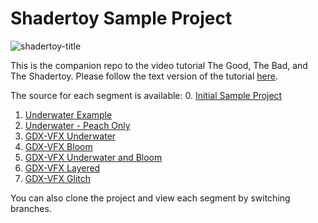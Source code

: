 # Shadertoy Sample Project

![shadertoy-title](https://user-images.githubusercontent.com/12948924/106910956-9122f380-66b6-11eb-8433-d3da05cf445a.png)

This is the companion repo to the video tutorial The Good, The Bad, and The Shadertoy. Please follow the text version of the tutorial [here](https://github.com/raeleus/shadertoy-sample-project/wiki).

The source for each segment is available:
0. [Initial Sample Project](https://github.com/raeleus/shadertoy-sample-project)
1. [Underwater Example](https://github.com/raeleus/shadertoy-sample-project/tree/underwater-example)
2. [Underwater - Peach Only](https://github.com/raeleus/shadertoy-sample-project/tree/underwater-peach-only)
3. [GDX-VFX Underwater](https://github.com/raeleus/shadertoy-sample-project/tree/gdx-vfx-underwater)
4. [GDX-VFX Bloom](https://github.com/raeleus/shadertoy-sample-project/tree/gdx-vfx-bloom)
5. [GDX-VFX Underwater and Bloom](https://github.com/raeleus/shadertoy-sample-project/tree/gdx-vfx-underwater-and-bloom)
6. [GDX-VFX Layered](https://github.com/raeleus/shadertoy-sample-project/tree/gdx-vfx-layered)
7. [GDX-VFX Glitch](https://github.com/raeleus/shadertoy-sample-project/tree/gdx-vfx-glitch)

You can also clone the project and view each segment by switching branches.
